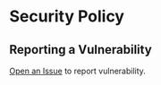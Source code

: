 # Security Policy

## Reporting a Vulnerability

[Open an Issue](https://github.com/anselmes/images/issues/new?assignees=&labels=&template=security.md&title=) to report vulnerability.
